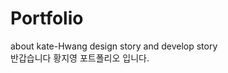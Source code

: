 # Portfolio
about kate-Hwang design story and develop story
<br>반갑습니다 황지영 포트폴리오 입니다.

<a href="www.naver.com">
